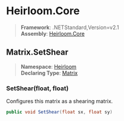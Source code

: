 # Heirloom.Core

> **Framework**: .NETStandard,Version=v2.1  
> **Assembly**: [Heirloom.Core][0]  

## Matrix.SetShear

> **Namespace**: [Heirloom][0]  
> **Declaring Type**: [Matrix][1]  

### SetShear(float, float)

Configures this matrix as a shearing matrix.

```cs
public void SetShear(float sx, float sy)
```

[0]: ../../../Heirloom.Core.md
[1]: ../Matrix.md
